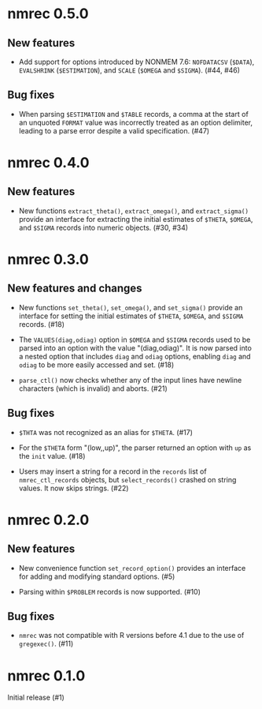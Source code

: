 # nmrec 0.5.0

## New features

* Add support for options introduced by NONMEM 7.6: `NOFDATACSV`
  (`$DATA`), `EVALSHRINK` (`$ESTIMATION`), and `SCALE` (`$OMEGA` and
  `$SIGMA`).  (#44, #46)

## Bug fixes

* When parsing `$ESTIMATION` and `$TABLE` records, a comma at the
  start of an unquoted `FORMAT` value was incorrectly treated as an
  option delimiter, leading to a parse error despite a valid
  specification.  (#47)


# nmrec 0.4.0

## New features

* New functions `extract_theta()`, `extract_omega()`, and
  `extract_sigma()` provide an interface for extracting the initial
  estimates of `$THETA`, `$OMEGA`, and `$SIGMA` records into numeric
  objects.  (#30, #34)


# nmrec 0.3.0

## New features and changes

* New functions `set_theta()`, `set_omega()`, and `set_sigma()`
  provide an interface for setting the initial estimates of `$THETA`,
  `$OMEGA`, and `$SIGMA` records.  (#18)

* The `VALUES(diag,odiag)` option in `$OMEGA` and `$SIGMA` records
  used to be parsed into an option with the value "(diag,odiag)".  It
  is now parsed into a nested option that includes `diag` and `odiag`
  options, enabling `diag` and `odiag` to be more easily accessed and
  set.  (#18)

* `parse_ctl()` now checks whether any of the input lines have newline
  characters (which is invalid) and aborts.  (#21)

## Bug fixes

* `$THTA` was not recognized as an alias for `$THETA`.  (#17)

* For the `$THETA` form "(low,,up)", the parser returned an option
  with `up` as the `init` value.  (#18)

* Users may insert a string for a record in the `records` list of
  `nmrec_ctl_records` objects, but `select_records()` crashed on
  string values.  It now skips strings.  (#22)

# nmrec 0.2.0

## New features

* New convenience function `set_record_option()` provides an interface
  for adding and modifying standard options.  (#5)

* Parsing within `$PROBLEM` records is now supported. (#10)

## Bug fixes

* `nmrec` was not compatible with R versions before 4.1 due to the use
   of `gregexec()`.  (#11)


# nmrec 0.1.0

Initial release (#1)

